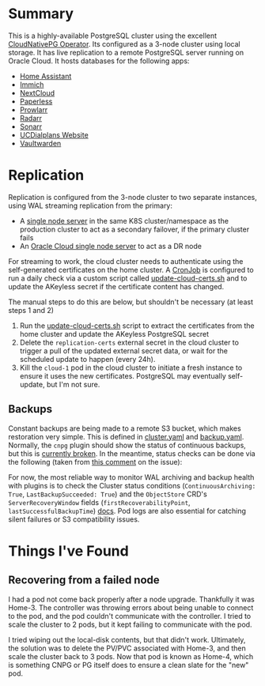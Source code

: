 # Summary
This is a highly-available PostgreSQL cluster using the excellent [CloudNativePG Operator](https://cloudnative-pg.io/). Its configured as a 3-node cluster using local storage. It has live replication to a remote PostgreSQL server running on Oracle Cloud. It hosts databases for the following apps:

* [Home Assistant](/manifests/homeops/homeassist)
* [Immich](/manifests/media/immich)
* [NextCloud](/manifests/apps/nextcloud)
* [Paperless](/manifests/apps/paperless)
* [Prowlarr](/manifests/media/prowlarr)
* [Radarr](/manifests/media/radarr)
* [Sonarr](/manifests/media/sonarr)
* [UCDialplans Website](/manifests/apps/ucdialplans)
* [Vaultwarden](/manifests/apps/vaultwarden)


# Replication
Replication is configured from the 3-node cluster to two separate instances, using WAL streaming replication from the primary:
- A [single node server](overlays/home/cluster-standby.yaml) in the same K8S cluster/namespace as the production cluster to act as a secondary failover, if the primary cluster fails
- An [Oracle Cloud single node server](overlays/cloud/cluster.yaml) to act as a DR node

For streaming to work, the cloud cluster needs to authenticate using the self-generated certificates on the home cluster. A [CronJob](overlays/home/cronjob-akeyless-update.yaml) is configured to run a daily check via a custom script called [update-cloud-certs.sh](scripts/update-cloud-certs.sh) and to update the AKeyless secret if the certificate content has changed. 

The manual steps to do this are below, but shouldn't be necessary (at least steps 1 and 2)
1. Run the [update-cloud-certs.sh](scripts/update-cloud-certs.sh) script to extract the certificates from the home cluster and update the AKeyless PostgreSQL secret
2. Delete the `replication-certs` external secret in the cloud cluster to trigger a pull of the updated external secret data, or wait for the scheduled update to happen (every 24h).
3. Kill the `cloud-1` pod in the cloud cluster to initiate a fresh instance to ensure it uses the new certificates. PostgreSQL may eventually self-update, but I'm not sure.

## Backups
Constant backups are being made to a remote S3 bucket, which makes restoration very simple. This is defined in [cluster.yaml](overlays/home/cluster.yaml) and [backup.yaml](overlays/home/backup.yaml). Normally, the `cnpg` plugin should show the status of continuous backups, but this is [currently broken](https://github.com/cloudnative-pg/cloudnative-pg/issues/8276). In the meantime, status checks can be done via the following (taken from [this comment](https://github.com/cloudnative-pg/cloudnative-pg/issues/8276#issuecomment-3162854414) on the issue):

For now, the most reliable way to monitor WAL archiving and backup health with plugins is to check the Cluster status conditions (`ContinuousArchiving: True`, `LastBackupSucceeded: True`) and the `ObjectStore` CRD's `ServerRecoveryWindow` fields (`firstRecoverabilityPoint`, `lastSuccessfulBackupTime`) [docs](https://cloudnative-pg.io/plugin-barman-cloud/docs/concepts/). Pod logs are also essential for catching silent failures or S3 compatibility issues.

# Things I've Found
## Recovering from a failed node
I had a pod not come back properly after a node upgrade. Thankfully it was Home-3. The controller was throwing errors about being unable to connect to the pod, and the pod couldn't communicate with the controller. I tried to scale the cluster to 2 pods, but it kept failing to communicate with the pod.

I tried wiping out the local-disk contents, but that didn't work. Ultimately, the solution was to delete the PV/PVC associated with Home-3, and then scale the cluster back to 3 pods. Now that pod is known as Home-4, which is something CNPG or PG itself does to ensure a clean slate for the "new" pod.